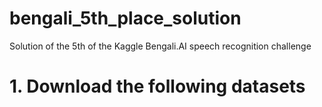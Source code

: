 # bengali_5th_place_solution
Solution of the 5th of the Kaggle Bengali.AI speech recognition challenge

# 1. Download the following datasets

